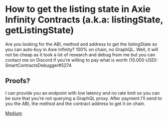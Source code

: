 # How to get the listing state in Axie Infinity Contracts (a.k.a: listingState, getListingState)

Are you looking for the ABI, method and address to get the listingState so you can auto-buy in Axie Infinity? 100% on chain, no GraphQL. 
Well, it will not be cheap as it took a lot of research and debug from me but you can contact me on Discord if you’re willing to pay what is worth (10.000 USD): SmartContractsDebugger#5274

## Proofs?

I can provide you an endpoint with low latency and no rate limit so you can be sure that you’re not querying a GraphQL proxy. After payment I’ll send to you the ABI, the method and the contract address to get it on chain.

[Medium](https://medium.com/@smart.contracts.debugger/how-to-get-the-listing-state-in-axie-infinity-contracts-a-k-a-listingstate-getlistingstate-174b892d6d3d)
